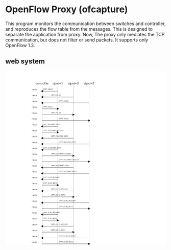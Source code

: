 # OpenFlow Proxy (ofcapture)

This program monitors the communication between switches and controller, 
and reproduces the flow table from the messages.
This is designed to separate the application from proxy.
Now, The proxy only mediates the TCP communication, but does not filter or send packets.
It supports only OpenFlow 1.3.


## web system

![OpenFlow Messages](./doc/images/visualization1.png)